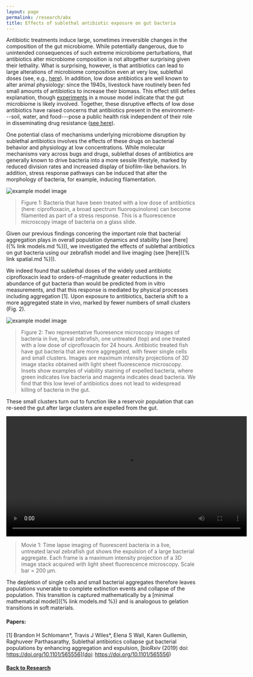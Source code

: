 ```yaml
---
layout: page
permalink: /research/abx
title: Effects of sublethal antibiotic exposure on gut bacteria
---
```



Antibiotic treatments induce large, sometimes irreversible changes in the composition of the gut microbiome. While potentially dangerous, due to unintended consequences of such extreme microbiome perturbations, that antibiotics alter microbiome composition is not altogether surprising given their lethality. What is surprising, however, is that antibiotics can lead to large alterations of microbiome composition even at very low, sublethal doses (see, e.g., [here](https://www.ncbi.nlm.nih.gov/pubmed/22914093)). In addition, low dose antibiotics are well known to alter animal physiology: since the 1940s, livestock have routinely been fed small amounts of antibiotics to increase their biomass. This effect still defies explanation, though [experiments](https://www.ncbi.nlm.nih.gov/pubmed/22914093) in a mouse model indicate that the gut microbiome is likely involved. Together, these disruptive effects of low dose antibiotics have raised concerns that antibiotics present in the environment---soil, water, and food---pose a public health risk independent of their role in disseminating drug resistance ([see here](https://www.ncbi.nlm.nih.gov/books/NBK481560/)).

One potential class of mechanisms underlying microbiome disruption by sublethal antibiotics involves the effects of these drugs on bacterial behavior and physiology at low concentrations. While molecular mechanisms vary across bugs and drugs, sublethal doses of antibiotics are generally known to drive bacteria into a more sessile lifestyle, marked by reduced division rates and increased display of biofilm-like behaviors. In addition, stress response pathways can be induced that alter the morphology of bacteria, for example, inducing filamentation.

![example model image]({{site.baseurl}}/assets/vib_cip_invitro_crop.jpg)
> Figure 1: Bacteria that have been treated with a low dose of antibiotics (here: ciprofloxacin, a broad spectrum fluoroquinolone) can become filamented as part of a stress response. This is a fluorescence microscopy image of bacteria on a glass slide.

Given our previous findings concering the important role that bacterial aggregation plays in overall population dynamics and stability (see [here]({% link models.md %})), we investigated the effects of sublethal antibiotics on gut bacteria using our zebrafish model and live imaging (see [here]({% link spatial.md %})).

We indeed found that sublethal doses of the widely used antibiotic ciprofloxacin lead to orders-of-magnitude greater reductions in the abundance of gut bacteria than would be predicted from in vitro measurements, and that this response is mediated by physical processes including aggregation [1]. Upon exposure to antibiotics, bacteria shift to a more aggregated state in vivo, marked by fewer numbers of small clusters (Fig. 2). 

![example model image]({{site.baseurl}}/assets/ent_cip_full.jpg)

> Figure 2: Two representative fluoresence microscopy images of bacteria in live, larval zebrafish, one untreated (top) and one treated with a low dose of ciprofloxacin for 24 hours. Antibiotic treated fish have gut bacteria that are more aggregated, with fewer single cells and small clusters. Images are maximum intensity projections of 3D image stacks obtained with light sheet fluorescence microscopy. Insets show examples of viability staining of expelled bacteria, where green indicates live bacteria and magenta indicates dead bacteria. We find that this low level of antibiotics does not lead to widespread killing of bacteria in the gut.

These small clusters turn out to function like a reservoir population that can re-seed the gut after large clusters are expelled from the gut.

<video width="640" controls>
  <source src="{{site.baseurl}}/assets/ent_expulsion.mp4" type="video/mp4">
</video>

> Movie 1: Time lapse imaging of fluorescent bacteria in a live, untreated larval zebrafish gut shows the expulsion of a large bacterial aggregate. Each frame is a maximum intensity projection of a 3D image stack acquired with light sheet fluorescence microscopy. Scale bar = 200 &mu;m. 

The depletion of single cells and small bacterial aggregates therefore leaves populations vunerable to complete extinction events and collapse of the population. This transition is captured mathematically by a [minimal mathematical model]({% link models.md %}) and is analogous to gelation transitions in soft materials.

#### Papers:

[1] Brandon H Schlomann\*, Travis J Wiles\*, Elena S Wall, Karen Guillemin, Raghuveer Parthasarathy, Sublethal antibiotics collapse gut bacterial populations by enhancing aggregation and expulsion, [bioRxiv (2019) doi: https://doi.org/10.1101/565556](doi: https://doi.org/10.1101/565556)

#### [Back to Research]({{site.baseurl}}/research)


 
